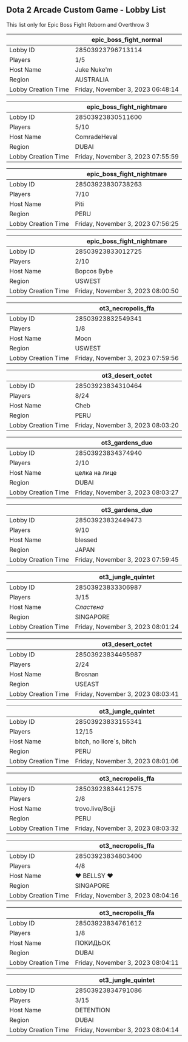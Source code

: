 ## Dota 2 Arcade Custom Game - Lobby List

This list only for Epic Boss Fight Reborn and Overthrow 3

|  | epic_boss_fight_normal |
| ------ | ------ |
| Lobby ID | 28503923796713114 |
| Players | 1/5 |
| Host Name | Juke Nuke'm |
| Region | AUSTRALIA |
| Lobby Creation Time | Friday, November 3, 2023 06:48:14 |


|  | epic_boss_fight_nightmare |
| ------ | ------ |
| Lobby ID | 28503923830511600 |
| Players | 5/10 |
| Host Name | ComradeHeval |
| Region | DUBAI |
| Lobby Creation Time | Friday, November 3, 2023 07:55:59 |


|  | epic_boss_fight_nightmare |
| ------ | ------ |
| Lobby ID | 28503923830738263 |
| Players | 7/10 |
| Host Name | Piti |
| Region | PERU |
| Lobby Creation Time | Friday, November 3, 2023 07:56:25 |


|  | epic_boss_fight_nightmare |
| ------ | ------ |
| Lobby ID | 28503923833012725 |
| Players | 2/10 |
| Host Name | Bopcos Bybe |
| Region | USWEST |
| Lobby Creation Time | Friday, November 3, 2023 08:00:50 |


|  | ot3_necropolis_ffa |
| ------ | ------ |
| Lobby ID | 28503923832549341 |
| Players | 1/8 |
| Host Name | Moon |
| Region | USWEST |
| Lobby Creation Time | Friday, November 3, 2023 07:59:56 |


|  | ot3_desert_octet |
| ------ | ------ |
| Lobby ID | 28503923834310464 |
| Players | 8/24 |
| Host Name | Cheb |
| Region | PERU |
| Lobby Creation Time | Friday, November 3, 2023 08:03:20 |


|  | ot3_gardens_duo |
| ------ | ------ |
| Lobby ID | 28503923834374940 |
| Players | 2/10 |
| Host Name | целка на лице |
| Region | DUBAI |
| Lobby Creation Time | Friday, November 3, 2023 08:03:27 |


|  | ot3_gardens_duo |
| ------ | ------ |
| Lobby ID | 28503923832449473 |
| Players | 9/10 |
| Host Name | blessed |
| Region | JAPAN |
| Lobby Creation Time | Friday, November 3, 2023 07:59:45 |


|  | ot3_jungle_quintet |
| ------ | ------ |
| Lobby ID | 28503923833306987 |
| Players | 3/15 |
| Host Name | *Сластена* |
| Region | SINGAPORE |
| Lobby Creation Time | Friday, November 3, 2023 08:01:24 |


|  | ot3_desert_octet |
| ------ | ------ |
| Lobby ID | 28503923834495987 |
| Players | 2/24 |
| Host Name | Brosnan |
| Region | USEAST |
| Lobby Creation Time | Friday, November 3, 2023 08:03:41 |


|  | ot3_jungle_quintet |
| ------ | ------ |
| Lobby ID | 28503923833155341 |
| Players | 12/15 |
| Host Name | bitch, no llore´s, bitch |
| Region | PERU |
| Lobby Creation Time | Friday, November 3, 2023 08:01:06 |


|  | ot3_necropolis_ffa |
| ------ | ------ |
| Lobby ID | 28503923834412575 |
| Players | 2/8 |
| Host Name | trovo.live/Bojji |
| Region | PERU |
| Lobby Creation Time | Friday, November 3, 2023 08:03:32 |


|  | ot3_necropolis_ffa |
| ------ | ------ |
| Lobby ID | 28503923834803400 |
| Players | 4/8 |
| Host Name | ♥ BELLSY ♥ |
| Region | SINGAPORE |
| Lobby Creation Time | Friday, November 3, 2023 08:04:16 |


|  | ot3_necropolis_ffa |
| ------ | ------ |
| Lobby ID | 28503923834761612 |
| Players | 1/8 |
| Host Name | ПОКИДЬОК |
| Region | DUBAI |
| Lobby Creation Time | Friday, November 3, 2023 08:04:11 |


|  | ot3_jungle_quintet |
| ------ | ------ |
| Lobby ID | 28503923834791086 |
| Players | 3/15 |
| Host Name | DETENTION |
| Region | DUBAI |
| Lobby Creation Time | Friday, November 3, 2023 08:04:14 |


